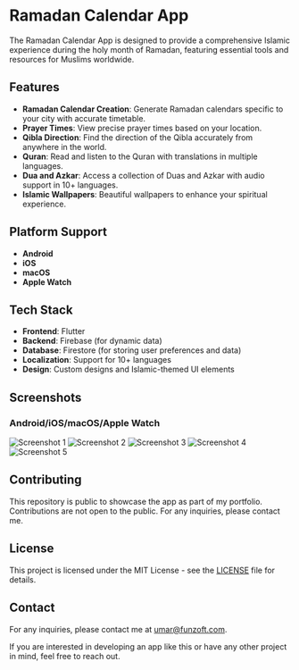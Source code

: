 # Ramadan Calendar App

The Ramadan Calendar App is designed to provide a comprehensive Islamic experience during the holy month of Ramadan, featuring essential tools and resources for Muslims worldwide.

## Features

- **Ramadan Calendar Creation**: Generate Ramadan calendars specific to your city with accurate timetable.
- **Prayer Times**: View precise prayer times based on your location.
- **Qibla Direction**: Find the direction of the Qibla accurately from anywhere in the world.
- **Quran**: Read and listen to the Quran with translations in multiple languages.
- **Dua and Azkar**: Access a collection of Duas and Azkar with audio support in 10+ languages.
- **Islamic Wallpapers**: Beautiful wallpapers to enhance your spiritual experience.

## Platform Support

- **Android**
- **iOS**
- **macOS**
- **Apple Watch**

## Tech Stack

- **Frontend**: Flutter
- **Backend**: Firebase (for dynamic data)
- **Database**: Firestore (for storing user preferences and data)
- **Localization**: Support for 10+ languages
- **Design**: Custom designs and Islamic-themed UI elements

## Screenshots

### Android/iOS/macOS/Apple Watch

![Screenshot 1](https://dummyimage.com/600x400/000/fff&text=Screenshot+1)
![Screenshot 2](https://dummyimage.com/600x400/000/fff&text=Screenshot+2)
![Screenshot 3](https://dummyimage.com/600x400/000/fff&text=Screenshot+3)
![Screenshot 4](https://dummyimage.com/600x400/000/fff&text=Screenshot+4)
![Screenshot 5](https://dummyimage.com/600x400/000/fff&text=Screenshot+5)

## Contributing

This repository is public to showcase the app as part of my portfolio. Contributions are not open to the public. For any inquiries, please contact me.

## License

This project is licensed under the MIT License - see the [LICENSE](LICENSE) file for details.

## Contact

For any inquiries, please contact me at umar@funzoft.com.

If you are interested in developing an app like this or have any other project in mind, feel free to reach out.
